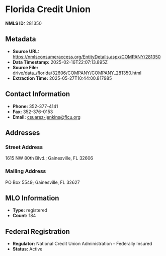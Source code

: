 # Florida Credit Union

**NMLS ID:** 281350

## Metadata
- **Source URL:** https://nmlsconsumeraccess.org/EntityDetails.aspx/COMPANY/281350
- **Data Timestamp:** 2025-02-16T22:07:13.895Z
- **Source File:** drive/data_/florida/32606/COMPANY/COMPANY_281350.html
- **Extraction Time:** 2025-05-27T10:44:00.817985

## Contact Information
- **Phone:** 352-377-4141
- **Fax:** 352-376-0153
- **Email:** csuarez-jenkins@flcu.org

## Addresses
### Street Address
1615 NW 80th Blvd.; Gainesville, FL 32606

### Mailing Address
PO Box 5549; Gainesville, FL 32627

## MLO Information
- **Type:** registered
- **Count:** 184

## Federal Registration
- **Regulator:** National Credit Union Administration - Federally Insured
- **Status:** Active
